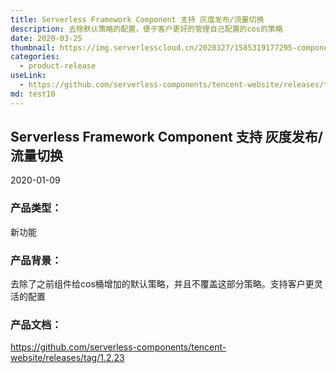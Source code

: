 ```yaml
---
title: Serverless Framework Component 支持 灰度发布/流量切换
description: 去除默认策略的配置，便于客户更好的管理自己配置的cos的策略
date: 2020-03-25
thumbnail: https://img.serverlesscloud.cn/2020327/1585319177295-component-framework.png
categories:
  - product-release
useLink: 
  - https://github.com/serverless-components/tencent-website/releases/tag/1.2.23
md: test10
---
```

## **Serverless Framework Component 支持 灰度发布/流量切换**

2020-01-09

### **产品类型**：
新功能

### **产品背景**：
去除了之前组件给cos桶增加的默认策略，并且不覆盖这部分策略。支持客户更灵活的配置
### **产品文档**：
https://github.com/serverless-components/tencent-website/releases/tag/1.2.23


